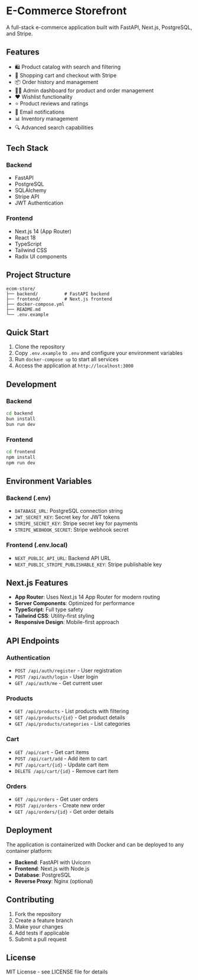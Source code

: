 # E-Commerce Storefront

A full-stack e-commerce application built with FastAPI, Next.js, PostgreSQL, and Stripe.

## Features

- 🛍️ Product catalog with search and filtering
- 🛒 Shopping cart and checkout with Stripe
- 📦 Order history and management
- 👨‍💼 Admin dashboard for product and order management
- ❤️ Wishlist functionality
- ⭐ Product reviews and ratings
- 📧 Email notifications
- 📊 Inventory management
- 🔍 Advanced search capabilities

## Tech Stack

### Backend
- FastAPI
- PostgreSQL
- SQLAlchemy
- Stripe API
- JWT Authentication

### Frontend
- Next.js 14 (App Router)
- React 18
- TypeScript
- Tailwind CSS
- Radix UI components

## Project Structure

```
ecom-store/
├── backend/          # FastAPI backend
├── frontend/         # Next.js frontend
├── docker-compose.yml
├── README.md
└── .env.example
```

## Quick Start

1. Clone the repository
2. Copy `.env.example` to `.env` and configure your environment variables
3. Run `docker-compose up` to start all services
4. Access the application at `http://localhost:3000`

## Development

### Backend
```bash
cd backend
bun install
bun run dev
```

### Frontend
```bash
cd frontend
npm install
npm run dev
```

## Environment Variables

### Backend (.env)
- `DATABASE_URL`: PostgreSQL connection string
- `JWT_SECRET_KEY`: Secret key for JWT tokens
- `STRIPE_SECRET_KEY`: Stripe secret key for payments
- `STRIPE_WEBHOOK_SECRET`: Stripe webhook secret

### Frontend (.env.local)
- `NEXT_PUBLIC_API_URL`: Backend API URL
- `NEXT_PUBLIC_STRIPE_PUBLISHABLE_KEY`: Stripe publishable key

## Next.js Features

- **App Router**: Uses Next.js 14 App Router for modern routing
- **Server Components**: Optimized for performance
- **TypeScript**: Full type safety
- **Tailwind CSS**: Utility-first styling
- **Responsive Design**: Mobile-first approach

## API Endpoints

### Authentication
- `POST /api/auth/register` - User registration
- `POST /api/auth/login` - User login
- `GET /api/auth/me` - Get current user

### Products
- `GET /api/products` - List products with filtering
- `GET /api/products/{id}` - Get product details
- `GET /api/products/categories` - List categories

### Cart
- `GET /api/cart` - Get cart items
- `POST /api/cart/add` - Add item to cart
- `PUT /api/cart/{id}` - Update cart item
- `DELETE /api/cart/{id}` - Remove cart item

### Orders
- `GET /api/orders` - Get user orders
- `POST /api/orders` - Create new order
- `GET /api/orders/{id}` - Get order details

## Deployment

The application is containerized with Docker and can be deployed to any container platform:

- **Backend**: FastAPI with Uvicorn
- **Frontend**: Next.js with Node.js
- **Database**: PostgreSQL
- **Reverse Proxy**: Nginx (optional)

## Contributing

1. Fork the repository
2. Create a feature branch
3. Make your changes
4. Add tests if applicable
5. Submit a pull request

## License

MIT License - see LICENSE file for details